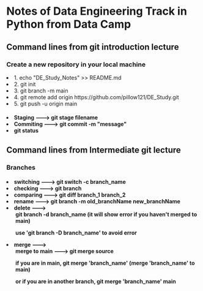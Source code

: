<h1> Notes of Data Engineering Track in Python from Data Camp</h1>

<h2> Command lines from git introduction lecture</h2>
<h3> Create a new repository in your local machine</h3>
<li> 1. echo "DE_Study_Notes" >> README.md</li>
<li> 2. git init</li>
<li> 3. git branch -m main</li>
<li> 4. git remote add origin https://github.com/pillow121/DE_Study.git</li>
<li> 5. git push -u origin main</li>

<h4><li>Staging ---> git stage filename</li>
    <li>Commiting ---> git commit -m "message"</li>
    <li>git status</li>
</h4>

<h2> Command lines from Intermediate git lecture</h2>
<h3>Branches</h3>
<h4>
<li> switching  ---> git switch -c branch_name</li>
<li> checking  ---> git branch</li>
<li> comparing  ---> git diff branch_1 branch_2</li>
<li> rename ---> git branch -m old_branchName new_branchName</li>
<li> delete ---> <ul>git branch -d branch_name (it will show error if you haven't merged to main)
                 </ul>
                 <ul>use 'git branch -D branch_name' to avoid error</ul>
</li>
<li>merge ---> <ul>merge to main ---> git merge source</ul>
                <ul> if you are in main, git merge 'branch_name' (merge 'branch_name' to main)</ul>
                <ul> or if you are in another branch, git merge 'branch_name' main</ul>
</li>
</h4>
